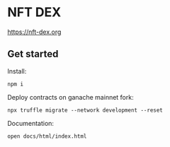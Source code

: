 # NFT DEX

https://nft-dex.org

## Get started

Install:
```
npm i
```

Deploy contracts on ganache mainnet fork:
```
npx truffle migrate --network development --reset
```

Documentation:
```
open docs/html/index.html
```
